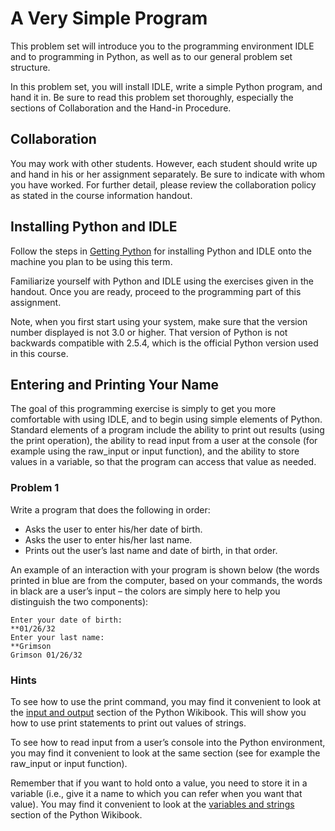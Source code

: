 # A Very Simple Program

This problem set will introduce you to the programming environment IDLE and to programming in Python, as well as to our general problem set structure. 

In this problem set, you will install IDLE, write a simple Python program, and hand it in. Be sure to read this problem set thoroughly, especially the sections of Collaboration and the Hand-in Procedure.

## Collaboration

You may work with other students. However, each student should write up and hand in his or her assignment separately. Be sure to indicate with whom you have worked. For further detail, please review the collaboration policy as stated in the course information handout.

## Installing Python and IDLE

Follow the steps in [Getting Python](http://en.wikibooks.org/wiki/Python_Programming/Getting_Python) for installing Python and IDLE onto the machine you plan to be using this term.

Familiarize yourself with Python and IDLE using the exercises given in the handout. Once you are ready, proceed to the programming part of this assignment.

Note, when you first start using your system, make sure that the version number displayed is not 3.0 or higher. That version of Python is not backwards compatible with 2.5.4, which is the official Python version used in this course.

## Entering and Printing Your Name

The goal of this programming exercise is simply to get you more comfortable with using IDLE, and to begin using simple elements of Python. Standard elements of a program include the ability to print out results (using the print operation), the ability to read input from a user at the console (for example using the raw_input or input function), and the ability to store values in a variable, so that the program can access that value as needed.

### Problem 1

Write a program that does the following in order:

* Asks the user to enter his/her date of birth.
* Asks the user to enter his/her last name.
* Prints out the user’s last name and date of birth, in that order.

An example of an interaction with your program is shown below (the words printed in blue are from the computer, based on your commands, the words in black are a user’s input – the colors are simply here to help you distinguish the two components):

    Enter your date of birth:
    **01/26/32
    Enter your last name:
    **Grimson
    Grimson 01/26/32

### Hints

To see how to use the print command, you may find it convenient to look at the [input and output](http://en.wikibooks.org/wiki/Python_Programming/Input_and_output) section of the Python Wikibook. This will show you how to use print statements to print out values of strings.

To see how to read input from a user’s console into the Python environment, you may find it convenient to look at the same section (see for example the raw_input or input function).

Remember that if you want to hold onto a value, you need to store it in a variable (i.e., give it a name to which you can refer when you want that value). You may find it convenient to look at the [variables and strings](http://en.wikibooks.org/wiki/Python_Programming/Variables_and_Strings) section of the Python Wikibook.
